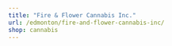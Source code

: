 ```yaml
---
title: "Fire & Flower Cannabis Inc."
url: /edmonton/fire-and-flower-cannabis-inc/
shop: cannabis
---
```

